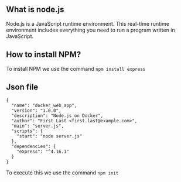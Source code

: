 ## What is node.js
Node.js is a JavaScript runtime environment. This real-time runtime environment includes everything you need to run a program written in JavaScript.

## How to install NPM?

To install NPM we use the command `npm install express`

## Json file 

```
{
  "name": "docker_web_app",
  "version": "1.0.0",
  "description": "Node.js on Docker",
  "author": "First Last <first.last@example.com>",
  "main": "server.js",
  "scripts": {
    "start": "node server.js"
  },
  "dependencies": {
    "express": "^4.16.1"
  }
}
```

To execute this we use the command `npm init`
